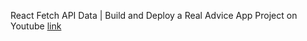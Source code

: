 React Fetch API Data | Build and Deploy a Real Advice App Project on Youtube
[link](https://www.youtube.com/watch?v=o5CdCETh8cQ)
